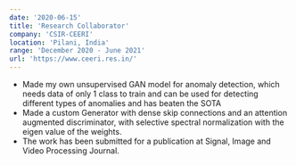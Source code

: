 ```yaml
---
date: '2020-06-15'
title: 'Research Collaborator'
company: 'CSIR-CEERI'
location: 'Pilani, India'
range: 'December 2020 - June 2021'
url: 'https://www.ceeri.res.in/'
---
```


- Made my own unsupervised GAN model for anomaly detection, which needs data of only 1 class to train and can be used for detecting different types of anomalies and has beaten the SOTA
- Made a custom Generator with dense skip connections and an attention augmented discriminator, with selective spectral normalization with the eigen value of the weights.
- The work has been submitted for a publication at Signal, Image and Video Processing Journal.
